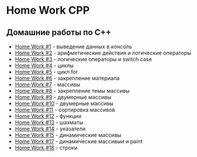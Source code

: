 # Home Work CPP
## Домашние работы по C++
- [Home Work #1](HomeWork1) - выведение данных в консоль
- [Home Work #2](HomeWork2) - арифметические действия и логические операторы
- [Home Work #3](HomeWork3) - логические операторы и switch case
- [Home Work #4](HomeWork4) - циклы
- [Home Work #5](HomeWork5) - цикл for
- [Home Work #6](HomeWork6) - закрепление материала
- [Home Work #7](HomeWork7) - массивы
- [Home Work #8](HomeWork8) - закрепление темы массивы
- [Home Work #9](HomeWork9) - двумерные массивы
- [Home Work #10](HomeWork10) - двумерные массивы
- [Home Work #11](HomeWork11) - сортировка массивов
- [Home Work #12](HomeWork12) - функции
- [Home Work #13](HomeWork13) - шахматы
- [Home Work #14](HomeWork14) - указатели
- [Home Work #15](HomeWork15) - динамические массивы
- [Home Work #17](HomeWork17) - динамические массивыи и paint
- [Home Work #18](HomeWork18) - строки
